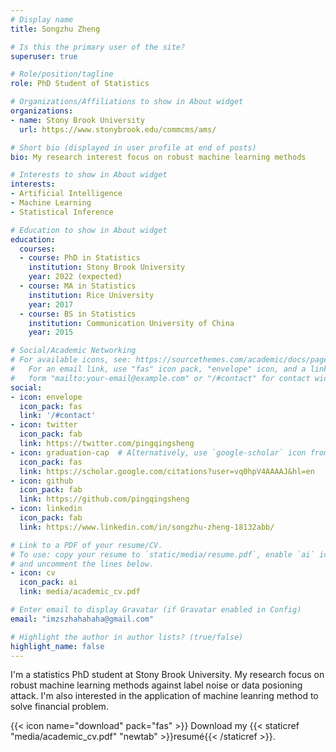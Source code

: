 ```yaml
---
# Display name
title: Songzhu Zheng

# Is this the primary user of the site?
superuser: true

# Role/position/tagline
role: PhD Student of Statistics

# Organizations/Affiliations to show in About widget
organizations:
- name: Stony Brook University
  url: https://www.stonybrook.edu/commcms/ams/

# Short bio (displayed in user profile at end of posts)
bio: My research interest focus on robust machine learning methods

# Interests to show in About widget
interests:
- Artificial Intelligence
- Machine Learning
- Statistical Inference

# Education to show in About widget
education:
  courses:
  - course: PhD in Statistics
    institution: Stony Brook University
    year: 2022 (expected)
  - course: MA in Statistics
    institution: Rice University
    year: 2017
  - course: BS in Statistics
    institution: Communication University of China
    year: 2015

# Social/Academic Networking
# For available icons, see: https://sourcethemes.com/academic/docs/page-builder/#icons
#   For an email link, use "fas" icon pack, "envelope" icon, and a link in the
#   form "mailto:your-email@example.com" or "/#contact" for contact widget.
social:
- icon: envelope
  icon_pack: fas
  link: '/#contact'
- icon: twitter
  icon_pack: fab
  link: https://twitter.com/pingqingsheng
- icon: graduation-cap  # Alternatively, use `google-scholar` icon from `ai` icon pack
  icon_pack: fas
  link: https://scholar.google.com/citations?user=vq0hpV4AAAAJ&hl=en
- icon: github
  icon_pack: fab
  link: https://github.com/pingqingsheng
- icon: linkedin
  icon_pack: fab
  link: https://www.linkedin.com/in/songzhu-zheng-18132abb/

# Link to a PDF of your resume/CV.
# To use: copy your resume to `static/media/resume.pdf`, enable `ai` icons in `params.toml`, 
# and uncomment the lines below.
- icon: cv
  icon_pack: ai
  link: media/academic_cv.pdf

# Enter email to display Gravatar (if Gravatar enabled in Config)
email: "imzszhahahaha@gmail.com"

# Highlight the author in author lists? (true/false)
highlight_name: false
---
```

I'm a statistics PhD student at Stony Brook University. My research focus on robust machine learning methods against label noise or data posioning attack. I'm also interested
in the application of machine leanring method to solve financial problem. 

{{< icon name="download" pack="fas" >}} Download my {{< staticref "media/academic_cv.pdf" "newtab" >}}resumé{{< /staticref >}}.

